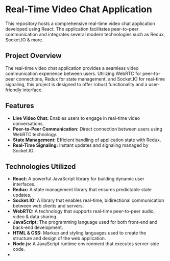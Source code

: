 # Real-Time Video Chat Application

This repository hosts a comprehensive real-time video chat application developed using React. The application facilitates peer-to-peer communication and integrates several modern technologies such as Redux, Socket.IO & more.

## Project Overview

The real-time video chat application provides a seamless video communication experience between users. Utilizing WebRTC for peer-to-peer connections, Redux for state management, and Socket.IO for real-time signaling, this project is designed to offer robust functionality and a user-friendly interface.

## Features

- **Live Video Chat:** Enables users to engage in real-time video conversations.
- **Peer-to-Peer Communication:** Direct connection between users using WebRTC technology.
- **State Management:** Efficient handling of application state with Redux.
- **Real-Time Signaling:** Instant updates and signaling managed by Socket.IO.

## Technologies Utilized

- **React:** A powerful JavaScript library for building dynamic user interfaces.
- **Redux:** A state management library that ensures predictable state updates.
- **Socket.IO:** A library that enables real-time, bidirectional communication between web clients and servers.
- **WebRTC:** A technology that supports real-time peer-to-peer audio, video & data sharing.
- **JavaScript:** The programming language used for both front-end and back-end development.
- **HTML & CSS:** Markup and styling languages used to create the structure and design of the web application.
- **Node.js:** A JavaScript runtime environment that executes server-side code.
- 
